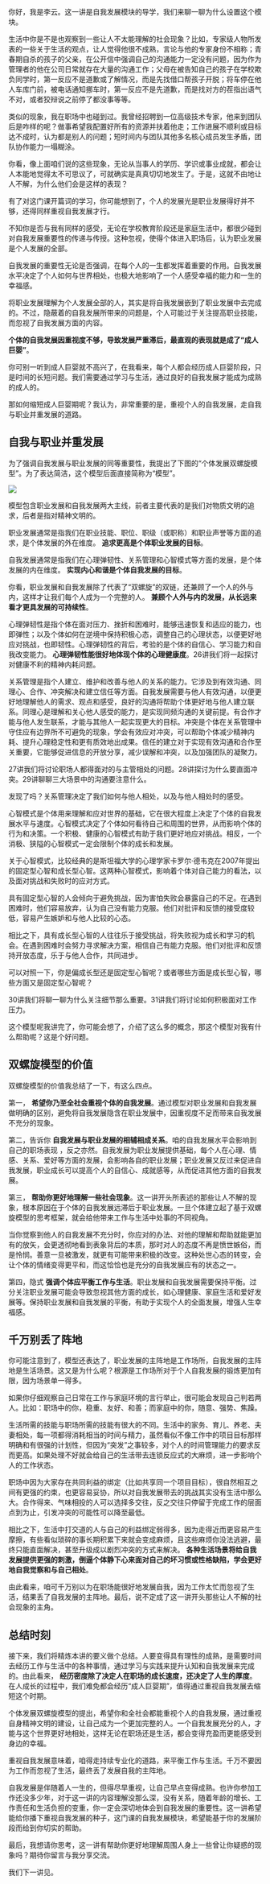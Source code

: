 你好，我是李云。这一讲是自我发展模块的导学，我们来聊一聊为什么设置这个模块。

生活中你是不是也观察到一些让人不太能理解的社会现象？比如，专家级人物所发表的一些关于生活的观点，让人觉得他很不成熟，言论与他的专家身份不相称；青春期自杀的孩子的父亲，在公开信中强调自己的沟通能力一定没有问题，因为作为管理者的他在公司日常就存在大量的沟通工作；父母在被告知自己的孩子在学校欺负同学时，第一反应不是道歉或了解情况，而是先找借口帮孩子开脱；将车停在他人车库门前，被电话通知挪车时，第一反应不是先道歉，而是找对方的茬指出语气不对，或者狡辩说之前停了都没事等等。

类似的现象，我在职场中也碰到过。我曾经招聘到一位高级技术专家，他来到团队后是咋样的呢？做事希望我配置好所有的资源并扶着他走；工作进展不顺利或目标达不成时，认为都是别人的问题；短时间内与团队其他多名核心成员发生矛盾，团队协作能力一塌糊涂。

你看，像上面咱们说的这些现象，无论从当事人的学历、学识或事业成就，都会让人本能地觉得太不可思议了，可就确实是真真切切地发生了。于是，这就不由地让人不解，为什么他们会是这样的表现？

有了对这门课开篇词的学习，你可能想到了，个人的发展光是职业发展得好并不够，还得同样重视自我发展才行。

不知你是否与我有同样的感受，无论在学校教育阶段还是家庭生活中，都很少碰到对自我发展重要性的传递与传授。这种忽视，使得个体进入职场后，认为职业发展是个人发展的全部。

自我发展的重要性无论是否强调，在每个人的一生都发挥着重要的作用。自我发展水平决定了个人如何与世界相处，也极大地影响了一个人感受幸福的能力和一生的幸福感。

将职业发展理解为个人发展全部的人，其实是将自我发展嵌到了职业发展中去完成的。不过，隐蔽着的自我发展所带来的问题是，个人可能过于关注提高职业技能，而忽视了自我发展方面的内容。

**个体的自我发展因重视度不够，导致发展严重滞后，最直观的表现就是成了“成人巨婴”**。

你可别一听到成人巨婴就不高兴了，在我看来，每个人都会经历成人巨婴阶段，只是时间的长短问题。我们需要通过学习与生活，通过良好的自我发展才能成为成熟的成人的。

那如何缩短成人巨婴期呢？我认为，非常重要的是，重视个人的自我发展，走自我与职业并重发展的道路。

## 自我与职业并重发展

为了强调自我发展与职业发展的同等重要性，我提出了下图的“个体发展双螺旋模型”。为了表达简洁，这个模型后面直接简称为“模型”。

![](https://static001.geekbang.org/resource/image/a5/f9/a53ae6a52532352b4b0f082cc3f6e5f9.jpg?wh=4001x2250)

模型包含职业发展和自我发展两大主线，前者主要代表的是我们对物质文明的追求，后者是指对精神文明的。

职业发展通常是指我们在职业技能、职位、职级（或职称）和职业声誉等方面的追求，是个体发展的外在维度。 **追求更高是个体职业发展的目标**。

自我发展通常是指我们在心理弹韧性、关系管理和心智模式等方面的发展，是个体发展的内在维度。 **实现内心和谐是个体自我发展的目标**。

你看，职业发展和自我发展除了代表了“双螺旋”的双链，还兼顾了一个人的外与内，这样才让我们每个人成为一个完整的人。 **兼顾个人外与内的发展，从长远来看才更具发展的可持续性**。

心理弹韧性是指个体在面对压力、挫折和困难时，能够迅速恢复和适应的能力，也即弹性；以及个体如何在逆境中保持积极心态，调整自己的心理状态，以便更好地应对挑战，也即韧性。心理弹韧性的背后，考验的是个体的自信心、学习能力和自我改变能力。 **心理弹韧性能很好地体现个体的心理健康度**。26讲我们将一起探讨对健康不利的精神内耗问题。

关系管理是指个人建立、维护和改善与他人的关系的能力。它涉及到有效沟通、同理心、合作、冲突解决和建立信任等方面。自我发展需要与他人有效沟通，以便更好地理解他人的需求、观点和感受，良好的沟通将帮助个体更好地与他人建立联系。同理心是理解和关心他人感受的能力，是实现同频沟通的关键前提。有合作才能与他人发生联系，才能与其他人一起实现更大的目标。冲突是个体在关系管理中守住应有边界所不可避免的现象，学会有效应对冲突，可以帮助个体减少精神内耗、提升心理稳定性和更有质效地出成果。信任的建立对于实现有效沟通和合作至关重要，它能够促进信息的开放分享，减少误解和冲突，以及加强团队的凝聚力。

27讲我们将讨论职场人都得面对的与主管相处的问题。28讲探讨为什么要直面冲突。29讲聊聊三大场景中的沟通要注意什么。

发现了吗？关系管理决定了我们如何与他人相处，以及与他人相处时的感受。

心智模式是个体用来理解和应对世界的基础，它在很大程度上决定了个体的自我发展水平与速度。心智模式决定了个体如何看待自己和周围的世界，从而影响个体的行为和决策。一个积极、健康的心智模式有助于我们更好地应对挑战。相反，一个消极、狭隘的心智模式一定会限制个体的成长和发展。

关于心智模式，比较经典的是斯坦福大学的心理学家卡罗尔·德韦克在2007年提出的固定型心智和成长型心智。这两种心智模式，影响着个体对自己能力的看法，以及面对挑战和失败时的应对方式。

具有固定型心智的人会倾向于避免挑战，因为害怕失败会暴露自己的不足。在遇到困难时，他们容易放弃，认为自己没有能力克服。他们对批评和反馈的接受度较低，容易产生嫉妒和与他人比较的心态。

相比之下，具有成长型心智的人往往乐于接受挑战，将失败视为成长和学习的机会。在遇到困难时会努力寻求解决方案，相信自己有能力克服。他们对批评和反馈持开放态度，乐于与他人合作，共同进步。

可以对照一下，你是偏成长型还是固定型心智呢？或者哪些方面是成长型心智，哪些方面又是固定型心智呢？

30讲我们将聊一聊为什么关注细节那么重要。31讲我们将讨论如何积极面对工作压力。

这个模型呢我讲完了，你可能会想了，介绍了这么多的概念，那这个模型对我有什么帮助呢？这是个好问题。

## 双螺旋模型的价值

双螺旋模型的价值我总结了一下，有这么四点。

第一， **希望你乃至全社会重视个体的自我发展**。通过模型对职业发展和自我发展做明确的区别，避免将自我发展隐含在职业发展中，因重视度不足而带来自我发展不充分的现象。

第二，告诉你 **自我发展与职业发展的相辅相成关系**。咱的自我发展水平会影响到自己的职场表现 ，反之亦然。自我发展为职业发展提供基础，每个人在心理、情感、关系、爱好等方面的发展，会影响各自的职业发展；职业发展又反过来促进自我发展，职业成长可以提高个人的自信心、成就感等，从而促进其他方面的自我发展。

第三， **帮助你更好地理解一些社会现象**。这一讲开头所表述的那些让人不解的现象，根本原因在于个体的自我发展远滞后于职业发展。一旦个体建立起了基于双螺旋模型的思考框架，就会给他带来工作与生活中处事的不同视角。

当你觉察到他人的自我发展不充分时，你应对的办法、对他的理解和帮助就能更加有的放矢，会更透彻地看到表象背后的本质，那时对人的态度不再是愤世嫉俗，而是怜悯。善意一旦被激发，就更有可能带来积极的改变。这种处世心态的转变，会让个体的情绪变得更平和，而这恰恰也是充分的自我发展应有的状态之一。

第四，隐式 **强调个体应平衡工作与生活**。职业发展和自我发展需要保持平衡。过分关注职业发展可能会导致忽视其他方面的成长，如心理健康、家庭生活和爱好发展等。保持职业发展和自我发展的平衡，有助于实现个人的全面发展，增强人生幸福感。

## 千万别丢了阵地

你可能注意到了，模型还表达了，职业发展的主阵地是工作场所，自我发展的主阵地是生活场景。这又是为什么呢？根源是工作场所对于个人自我发展的锻炼更加有限，因为场景单一得多。

如果你仔细观察自己日常在工作与家庭环境的言行举止，很可能会发现自己判若两人。比如：职场中的你，稳重、友好、和善；而家庭中的你，随意、强势、焦躁。

生活所需的技能与职场所需的技能有很大的不同。生活中的家务、育儿、养老、夫妻相处，每一项都得消耗相当的时间与精力，虽然看似不像工作中的项目目标那样明确和有很强的计划性，但因为“突发”之事较多，对个人的时间管理能力的要求反而更高。如果处理不好就会给自己的生活带去连锁反应式的大麻烦，进一步影响个人的工作状态。

职场中因为大家存在共同利益的绑定（比如共享同一个项目目标），很自然相互之间有更强的约束，也更容易妥协，所以对自我发展带去的挑战其实没有生活中那么大。合作得来、气味相投的人可以选择多交往，反之交往只停留于完成工作的层面点到为止，引发冲突的可能性可以降至最低。

相比之下，生活中打交道的人与自己的利益绑定弱得多，因为走得近而更容易产生摩擦，有些看似琐碎的事长期积累下来就会变成麻烦，且这些麻烦你没法逃避，最终只能直面解决，甚至升级成以剧烈冲突的方式来解决。 **各种生活场景将给自我发展提供更强的刺激，倒逼个体静下心来面对自己的坏习惯或性格缺陷，学会更好地自我觉察和与自己相处**。

由此看来，咱可千万别以为在职场能很好地发展自我，因为工作太忙而忽视了生活，结果丢了自我发展的主阵地。最后，说不定成了这一讲开头那些让人不解的社会现象的主角。

## 总结时刻

接下来，我们将精炼本讲的要义做个总结。人要变得具有理性的成熟，是需要时间去经历工作与生活中的各种事情，通过学习与实践来提升认知和自我发展来完成的。由此看来， **经历密度除了决定人在职场的成长速度，还决定了人生的厚度**。在人成长的过程中，我们难免都会经历“成人巨婴期”，值得通过重视自我发展去缩短这个时期。

个体发展双螺旋模型的提出，希望你和全社会都能重视个人的自我发展，通过重视自身精神文明的建设，让自己成为一个更加完整的人。一个自我发展充分的人，才能与这个世界更好地相处，这样无论在职场还是生活，都会变得充盈而更能感受到身边的幸福。

重视自我发展意味着，咱得走持续专业化的道路，来平衡工作与生活。千万不要因为工作而忽视了生活，最终丢了发展自我的主阵地。

自我发展是伴随着人一生的，但得尽早重视，让自己早点变得成熟。也许你参加工作还没多少年，对于这一讲的内容理解没那么深，没有关系，随着年龄的增长、工作责任和生活负担的变重，你一定会深切地体会到自我发展的重要性。这一讲希望能给你播下重视自我发展的种子，这门课的自我发展模块，希望能基于你的发展阶段而给到你切实的帮助。

最后，我想请你思考，这一讲有帮助你更好地理解周围人身上一些曾让你疑惑的现象吗？期待你留言与我分享交流。

我们下一讲见。